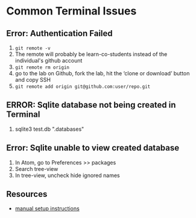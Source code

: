 # Common Terminal Issues

## Error: Authentication Failed
1. `git remote -v`
2. The remote will probably be learn-co-students instead of the individual's github account
2. `git remote rm origin `
3. go to the lab on Github, fork the lab, hit the ‘clone or download’ button and copy SSH
4. `git remote add origin git@github.com:user/repo.git `

## ERROR: Sqlite database not being created in Terminal
1. sqlite3 test.db ".databases"

## Error: Sqlite unable to view created database
1. In Atom, go to Preferences >> packages
2. Search tree-view
3. In tree-view, uncheck hide ignored names

## Resources
 - <a href="https://learn.co/manual_setup">manual setup instructions</a>


